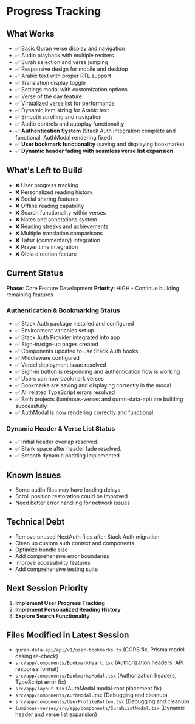 # Progress Tracking

## What Works
- ✅ Basic Quran verse display and navigation
- ✅ Audio playback with multiple reciters
- ✅ Surah selection and verse jumping
- ✅ Responsive design for mobile and desktop
- ✅ Arabic text with proper RTL support
- ✅ Translation display toggle
- ✅ Settings modal with customization options
- ✅ Verse of the day feature
- ✅ Virtualized verse list for performance
- ✅ Dynamic item sizing for Arabic text
- ✅ Smooth scrolling and navigation
- ✅ Audio controls and autoplay functionality
- ✅ **Authentication System** (Stack Auth integration complete and functional, AuthModal rendering fixed)
- ✅ **User bookmark functionality** (saving and displaying bookmarks)
- ✅ **Dynamic header fading with seamless verse list expansion**

## What's Left to Build
- ❌ User progress tracking
- ❌ Personalized reading history
- ❌ Social sharing features
- ❌ Offline reading capability
- ❌ Search functionality within verses
- ❌ Notes and annotations system
- ❌ Reading streaks and achievements
- ❌ Multiple translation comparisons
- ❌ Tafsir (commentary) integration
- ❌ Prayer time integration
- ❌ Qibla direction feature

## Current Status
**Phase**: Core Feature Development
**Priority**: HIGH - Continue building remaining features

### Authentication & Bookmarking Status
- ✅ Stack Auth package installed and configured
- ✅ Environment variables set up
- ✅ Stack Auth Provider integrated into app
- ✅ Sign-in/sign-up pages created
- ✅ Components updated to use Stack Auth hooks
- ✅ Middleware configured
- ✅ Vercel deployment issue resolved
- ✅ Sign-in button is responding and authentication flow is working
- ✅ Users can now bookmark verses
- ✅ Bookmarks are saving and displaying correctly in the modal
- ✅ All related TypeScript errors resolved
- ✅ Both projects (luminous-verses and quran-data-api) are building successfully
- ✅ AuthModal is now rendering correctly and functional

### Dynamic Header & Verse List Status
- ✅ Initial header overlap resolved.
- ✅ Blank space after header fade resolved.
- ✅ Smooth dynamic padding implemented.

## Known Issues
- Some audio files may have loading delays
- Scroll position restoration could be improved
- Need better error handling for network issues

## Technical Debt
- Remove unused NextAuth files after Stack Auth migration
- Clean up custom auth context and components
- Optimize bundle size
- Add comprehensive error boundaries
- Improve accessibility features
- Add comprehensive testing suite

## Next Session Priority
1. **Implement User Progress Tracking**
2. **Implement Personalized Reading History**
3. **Explore Search Functionality**

## Files Modified in Latest Session
- `quran-data-api/api/v1/user-bookmarks.ts` (CORS fix, Prisma model casing re-check)
- `src/app/components/BookmarkHeart.tsx` (Authorization headers, API response format)
- `src/app/components/BookmarksModal.tsx` (Authorization headers, TypeScript error fix)
- `src/app/layout.tsx` (AuthModal modal-root placement fix)
- `src/app/components/AuthModal.tsx` (Debugging and cleanup)
- `src/app/components/UserProfileButton.tsx` (Debugging and cleanup)
- `luminous-verses/src/app/components/SurahListModal.tsx` (Dynamic header and verse list expansion)
